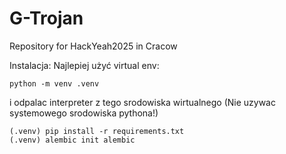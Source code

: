 # G-Trojan
Repository for HackYeah2025 in Cracow

Instalacja:
Najlepiej użyć virtual env:
```
python -m venv .venv
```
i odpalac interpreter z tego srodowiska wirtualnego (Nie uzywac systemowego srodowiska pythona!)

```
(.venv) pip install -r requirements.txt
(.venv) alembic init alembic
```

